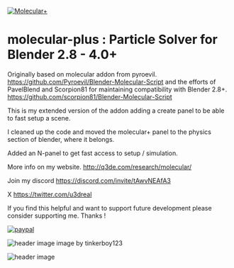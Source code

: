 [![Molecular+](https://github.com/u3dreal/molecular-plus/actions/workflows/release.yml/badge.svg)](https://github.com/u3dreal/molecular-plus/actions/workflows/release.yml)
# molecular-plus : Particle Solver for Blender 2.8 - 4.0+

Originally based on molecular addon from pyroevil. https://github.com/Pyroevil/Blender-Molecular-Script
and the efforts of PavelBlend and Scorpion81 for maintaining compatibility with Blender 2.8+. https://github.com/scorpion81/Blender-Molecular-Script



This is my extended version of the addon adding a create panel to be able to fast setup a scene.

I cleaned up the code and moved the molecular+ panel to the physics section of blender, where it belongs.

Added an N-panel to get fast access to setup / simulation.

More info on my website. http://q3de.com/research/molecular/

Join my discord https://discord.com/invite/tAwvNEAfA3

X https://twitter.com/u3dreal

If you find this helpful and want to support future development please consider supporting me. Thanks !

[![paypal](https://www.paypalobjects.com/en_US/DK/i/btn/btn_donateCC_LG.gif)](https://www.paypal.com/cgi-bin/webscr?cmd=_s-xclick&hosted_button_id=J7W7MNCKVBYAA)

![header image](https://github.com/u3dreal/molecular-plus/blob/main/doc/molecular-3.jpg)
image by tinkerboy123

![header image](https://github.com/u3dreal/molecular-plus/blob/main/doc/molecular-plus.png)






